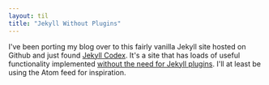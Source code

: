 ```yaml
---
layout: til
title: "Jekyll Without Plugins"
---
```


I've been porting my blog over to this fairly vanilla Jekyll site hosted on Github and just found [Jekyll Codex](https://jekyllcodex.org/). It's a site that has loads of useful functionality implemented [without the need for Jekyll plugins](https://jekyllcodex.org/without-plugins/). I'll at least be using the Atom feed for inspiration.
